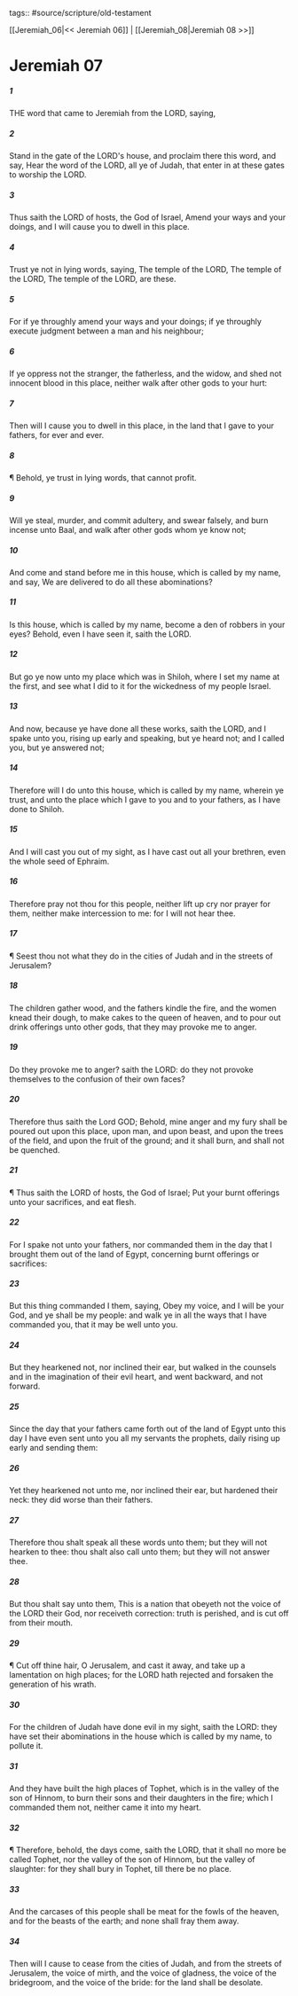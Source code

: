 tags:: #source/scripture/old-testament

[[Jeremiah_06|<< Jeremiah 06]] | [[Jeremiah_08|Jeremiah 08 >>]]

# Jeremiah 07

##### 1

THE word that came to Jeremiah from the LORD, saying,

##### 2

Stand in the gate of the LORD's house, and proclaim there this word, and say, Hear the word of the LORD, all ye of Judah, that enter in at these gates to worship the LORD.

##### 3

Thus saith the LORD of hosts, the God of Israel, Amend your ways and your doings, and I will cause you to dwell in this place.

##### 4

Trust ye not in lying words, saying, The temple of the LORD, The temple of the LORD, The temple of the LORD, are these.

##### 5

For if ye throughly amend your ways and your doings; if ye throughly execute judgment between a man and his neighbour;

##### 6

If ye oppress not the stranger, the fatherless, and the widow, and shed not innocent blood in this place, neither walk after other gods to your hurt:

##### 7

Then will I cause you to dwell in this place, in the land that I gave to your fathers, for ever and ever.

##### 8

¶ Behold, ye trust in lying words, that cannot profit.

##### 9

Will ye steal, murder, and commit adultery, and swear falsely, and burn incense unto Baal, and walk after other gods whom ye know not;

##### 10

And come and stand before me in this house, which is called by my name, and say, We are delivered to do all these abominations?

##### 11

Is this house, which is called by my name, become a den of robbers in your eyes? Behold, even I have seen it, saith the LORD.

##### 12

But go ye now unto my place which was in Shiloh, where I set my name at the first, and see what I did to it for the wickedness of my people Israel.

##### 13

And now, because ye have done all these works, saith the LORD, and I spake unto you, rising up early and speaking, but ye heard not; and I called you, but ye answered not;

##### 14

Therefore will I do unto this house, which is called by my name, wherein ye trust, and unto the place which I gave to you and to your fathers, as I have done to Shiloh.

##### 15

And I will cast you out of my sight, as I have cast out all your brethren, even the whole seed of Ephraim.

##### 16

Therefore pray not thou for this people, neither lift up cry nor prayer for them, neither make intercession to me: for I will not hear thee.

##### 17

¶ Seest thou not what they do in the cities of Judah and in the streets of Jerusalem?

##### 18

The children gather wood, and the fathers kindle the fire, and the women knead their dough, to make cakes to the queen of heaven, and to pour out drink offerings unto other gods, that they may provoke me to anger.

##### 19

Do they provoke me to anger? saith the LORD: do they not provoke themselves to the confusion of their own faces?

##### 20

Therefore thus saith the Lord GOD; Behold, mine anger and my fury shall be poured out upon this place, upon man, and upon beast, and upon the trees of the field, and upon the fruit of the ground; and it shall burn, and shall not be quenched.

##### 21

¶ Thus saith the LORD of hosts, the God of Israel; Put your burnt offerings unto your sacrifices, and eat flesh.

##### 22

For I spake not unto your fathers, nor commanded them in the day that I brought them out of the land of Egypt, concerning burnt offerings or sacrifices:

##### 23

But this thing commanded I them, saying, Obey my voice, and I will be your God, and ye shall be my people: and walk ye in all the ways that I have commanded you, that it may be well unto you.

##### 24

But they hearkened not, nor inclined their ear, but walked in the counsels and in the imagination of their evil heart, and went backward, and not forward.

##### 25

Since the day that your fathers came forth out of the land of Egypt unto this day I have even sent unto you all my servants the prophets, daily rising up early and sending them:

##### 26

Yet they hearkened not unto me, nor inclined their ear, but hardened their neck: they did worse than their fathers.

##### 27

Therefore thou shalt speak all these words unto them; but they will not hearken to thee: thou shalt also call unto them; but they will not answer thee.

##### 28

But thou shalt say unto them, This is a nation that obeyeth not the voice of the LORD their God, nor receiveth correction: truth is perished, and is cut off from their mouth.

##### 29

¶ Cut off thine hair, O Jerusalem, and cast it away, and take up a lamentation on high places; for the LORD hath rejected and forsaken the generation of his wrath.

##### 30

For the children of Judah have done evil in my sight, saith the LORD: they have set their abominations in the house which is called by my name, to pollute it.

##### 31

And they have built the high places of Tophet, which is in the valley of the son of Hinnom, to burn their sons and their daughters in the fire; which I commanded them not, neither came it into my heart.

##### 32

¶ Therefore, behold, the days come, saith the LORD, that it shall no more be called Tophet, nor the valley of the son of Hinnom, but the valley of slaughter: for they shall bury in Tophet, till there be no place.

##### 33

And the carcases of this people shall be meat for the fowls of the heaven, and for the beasts of the earth; and none shall fray them away.

##### 34

Then will I cause to cease from the cities of Judah, and from the streets of Jerusalem, the voice of mirth, and the voice of gladness, the voice of the bridegroom, and the voice of the bride: for the land shall be desolate.
